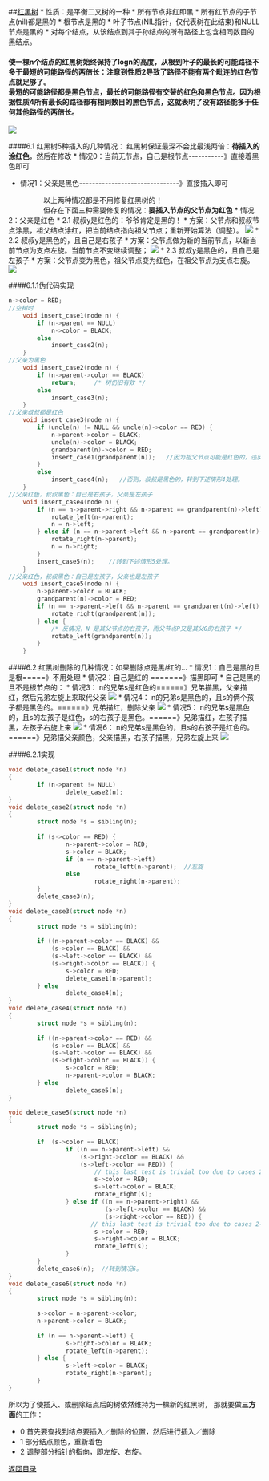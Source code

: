##[红黑树](http://blog.csdn.net/chenhuajie123/article/details/11951777)
* 
性质：是平衡二叉树的一种
    * 
所有节点非红即黑
    * 
所有红节点的子节点(nil)都是黑的
    * 
根节点是黑的
    * 
叶子节点(NIL指针，仅代表树在此结束)和NULL节点是黑的
    * 
对每个结点，从该结点到其子孙结点的所有路径上包含相同数目的黑结点。
#### 使一棵n个结点的红黑树始终保持了logn的高度，从根到叶子的最长的可能路径不多于最短的可能路径的两倍长：注意到性质2导致了路径不能有两个毗连的红色节点就足够了。<br>最短的可能路径都是黑色节点，最长的可能路径有交替的红色和黑色节点。因为根据性质4所有最长的路径都有相同数目的黑色节点，这就表明了没有路径能多于任何其他路径的两倍长。

![](1355319681_6107.png)

####6.1 红黑树5种插入的几种情况：
红黑树保证最深不会比最浅两倍：**待插入的涂红色**，然后在修改
* 
情况0：当前无节点，自己是根节点-----------》直接着黑色即可
* 情况1：父亲是黑色-------------------------------》直接插入即可

　　　　　以上两种情况都是不用修复红黑树的！<br>
　　　　　但存在下面三种需要修复的情况：**要插入节点的父节点为红色**
* 
情况2：父亲是红色
    * 2.1
叔叔y是红色的：爷爷肯定是黑的！
        * 
方案：父节点和叔叔节点涂黑，祖父结点涂红，把当前结点指向祖父节点；重新开始算法（调整）。
![](1111111.png)
    * 2.2
叔叔y是黑色的，且自己是右孩子
        * 
方案：父节点做为新的当前节点，以新当前节点为支点左旋。当前节点不变继续调整；
![](2222222.png)
    * 2.3
叔叔y是黑色的，且自己是左孩子
        * 
方案：父节点变为黑色，祖父节点变为红色，在祖父节点为支点右旋。
![](3333.png)

####6.1.1伪代码实现
```C
n->color = RED;
//空树时
    void insert_case1(node n) {
        if (n->parent == NULL)
            n->color = BLACK;
        else
            insert_case2(n);
    }  
//父亲为黑色
    void insert_case2(node n) {
        if (n->parent->color == BLACK)
            return;     /* 树仍旧有效 */
        else
            insert_case3(n);
    }   
//父亲叔叔都是红色
    void insert_case3(node n) {
        if (uncle(n) != NULL && uncle(n)->color == RED) {
            n->parent->color = BLACK;
            uncle(n)->color = BLACK;
            grandparent(n)->color = RED;
            insert_case1(grandparent(n));   //因为祖父节点可能是红色的，违反性质4，递归情形1.
        }
        else
            insert_case4(n);   //否则，叔叔是黑色的，转到下述情形4处理。
    }   
//父亲红色，叔叔黑色：自己是右孩子，父亲是左孩子
    void insert_case4(node n) {
        if (n == n->parent->right && n->parent == grandparent(n)->left) {
            rotate_left(n->parent);
            n = n->left;
        } else if (n == n->parent->left && n->parent == grandparent(n)->right) {
            rotate_right(n->parent);
            n = n->right;
        }
        insert_case5(n);    //转到下述情形5处理。
    }   
//父亲红色，叔叔黑色：自己是左孩子，父亲也是左孩子
    void insert_case5(node n) {
        n->parent->color = BLACK;
        grandparent(n)->color = RED;
        if (n == n->parent->left && n->parent == grandparent(n)->left) {
            rotate_right(grandparent(n));
        } else {
            /* 反情况，N 是其父节点的右孩子，而父节点P又是其父G的右孩子 */
            rotate_left(grandparent(n));
        }
    }   
```

####6.2 红黑树删除的几种情况：如果删除点是黑/红的...
* 
情况1：自己是黑的且是根=====》不用处理
* 
情况2：自己是红的 =======》描黑即可
* 
自己是黑的且不是根节点的：
    * 情况3：
n的兄弟s是红色的======》兄弟描黑，父亲描红，然后兄弟左旋上来取代父亲
![](dftrj.jpg)
    * 情况4：
n的兄弟s是黑色的，且s的俩个孩子都是黑色的。======》兄弟描红，删除父亲
![](kr765.jpg)
    * 情况5：
n的兄弟s是黑色的，且s的左孩子是红色，s的右孩子是黑色。======》兄弟描红，左孩子描黑，左孩子右旋上来
![](5y2w.jpg)
    * 情况6：
n的兄弟s是黑色的，且s的右孩子是红色的。======》兄弟描父亲颜色，父亲描黑，右孩子描黑，兄弟左旋上来
![](8394323_1294495422E1VW.jpg)

####6.2.1实现

```C++
void delete_case1(struct node *n)
{
        if (n->parent != NULL)
                delete_case2(n);
}
void delete_case2(struct node *n)
{
        struct node *s = sibling(n);
 
        if (s->color == RED) {
                n->parent->color = RED;
                s->color = BLACK;
                if (n == n->parent->left)
                        rotate_left(n->parent);  //左旋
                else
                        rotate_right(n->parent);
        } 
        delete_case3(n);
}
void delete_case3(struct node *n)
{
        struct node *s = sibling(n);
 
        if ((n->parent->color == BLACK) &&
            (s->color == BLACK) &&
            (s->left->color == BLACK) &&
            (s->right->color == BLACK)) {
                s->color = RED;
                delete_case1(n->parent);
        } else
                delete_case4(n);
}
void delete_case4(struct node *n)
{
        struct node *s = sibling(n);
 
        if ((n->parent->color == RED) &&
            (s->color == BLACK) &&
            (s->left->color == BLACK) &&
            (s->right->color == BLACK)) {
                s->color = RED;
                n->parent->color = BLACK;
        } else
                delete_case5(n);
}

void delete_case5(struct node *n)
{
        struct node *s = sibling(n);
 
        if  (s->color == BLACK) 
                if ((n == n->parent->left) &&
                    (s->right->color == BLACK) &&
                    (s->left->color == RED)) { 
                        // this last test is trivial too due to cases 2-4.
                        s->color = RED;
                        s->left->color = BLACK;
                        rotate_right(s);
                } else if ((n == n->parent->right) &&
                           (s->left->color == BLACK) &&
                           (s->right->color == RED)) {
                       // this last test is trivial too due to cases 2-4.
                        s->color = RED;
                        s->right->color = BLACK;
                        rotate_left(s);
                }
        }
        delete_case6(n);  //转到情况6。
}
void delete_case6(struct node *n)
{
        struct node *s = sibling(n);
 
        s->color = n->parent->color;
        n->parent->color = BLACK;
 
        if (n == n->parent->left) {
                s->right->color = BLACK;
                rotate_left(n->parent);
        } else {
                s->left->color = BLACK;
                rotate_right(n->parent);
        }
}
```

所以为了使插入、或删除结点后的树依然维持为一棵新的红黑树，
那就要做**三方面**的工作：
* 0
首先要查找到结点要插入／删除的位置，然后进行插入／删除
* 1
部分结点颜色，重新着色
* 2
调整部分指针的指向，即左旋、右旋。

[返回目录](README.md)